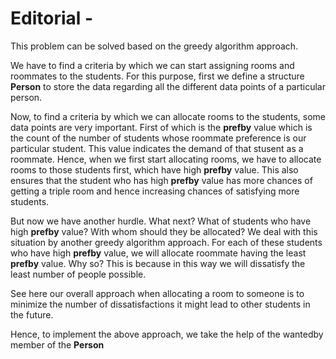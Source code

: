 # Editorial - 

This problem can be solved based on the greedy algorithm approach.

We have to find a criteria by which we can start assigning rooms and roommates to the students. For this purpose, first we define a structure **Person** to store the data regarding all the different data points of a particular person.

Now, to find a criteria by which we can allocate rooms to the students, some data points are very important. First of which is the **prefby** value which is the count of the number of students whose roommate preference is our particular student. This value indicates the demand of that stusent as a roommate. Hence, when we first start allocating rooms, we have to allocate rooms to those students first, which have high **prefby** value. This also ensures that the student who has high **prefby** value has more chances of getting a triple room and hence increasing chances of satisfying more students.

But now we have another hurdle. What next? What of students who have high **prefby** value? With whom should they be allocated? We deal with this situation by another greedy algorithm approach. For each of these students who have high **prefby** value, we will allocate roommate having the least **prefby** value. Why so? This is because in this way we will dissatisfy the least number of people possible.

See here our overall approach when allocating a room to someone is to minimize the number of dissatisfactions it might lead to other students in the future.

Hence, to implement the above approach, we take the help of the wantedby member of the **Person**
